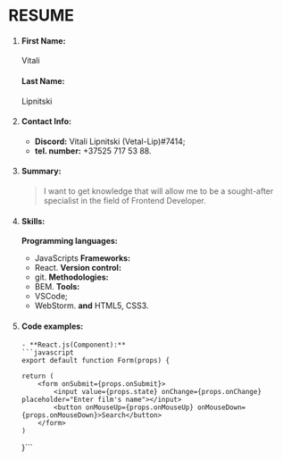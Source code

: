 # RESUME

1.  #### First Name:
    Vitali
    #### Last Name:
    Lipnitski
2.  #### Contact Info:
    - **Discord:** Vitali Lipnitski (Vetal-Lip)#7414;
    - **tel. number:** +37525 717 53 88.
3.  #### Summary:
    > I want to get knowledge that will allow me to be a sought-after specialist in the field of Frontend Developer.
4.  #### Skills:
    **Programming languages:**
    - JavaScripts
      **Frameworks:**
    - React.
      **Version control:**
    - git.
      **Methodologies:**
    - BEM.
      **Tools:**
    - VSCode;
    - WebStorm.
      **and** HTML5, CSS3.
5.  #### Code examples:

        - **React.js(Component):**
        ```javascript
        export default function Form(props) {

        return (
            <form onSubmit={props.onSubmit}>
                <input value={props.state} onChange={props.onChange} placeholder="Enter film's name"></input>
                <button onMouseUp={props.onMouseUp} onMouseDown={props.onMouseDown}>Search</button>
            </form>
        )

    }```

